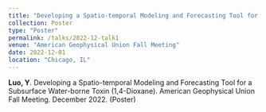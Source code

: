 ```yaml
---
title: "Developing a Spatio-temporal Modeling and Forecasting Tool for a Subsurface Water-borne Toxin (1,4-Dioxane)"
collection: Poster
type: "Poster"
permalink: /talks/2022-12-talk1
venue: "American Geophysical Union Fall Meeting"
date: 2022-12-01
location: "Chicago, IL"
---
```



**Luo, Y**. Developing a Spatio-temporal Modeling and Forecasting Tool for a Subsurface Water-borne Toxin (1,4-Dioxane). American Geophysical Union Fall Meeting. December 2022. (Poster) 